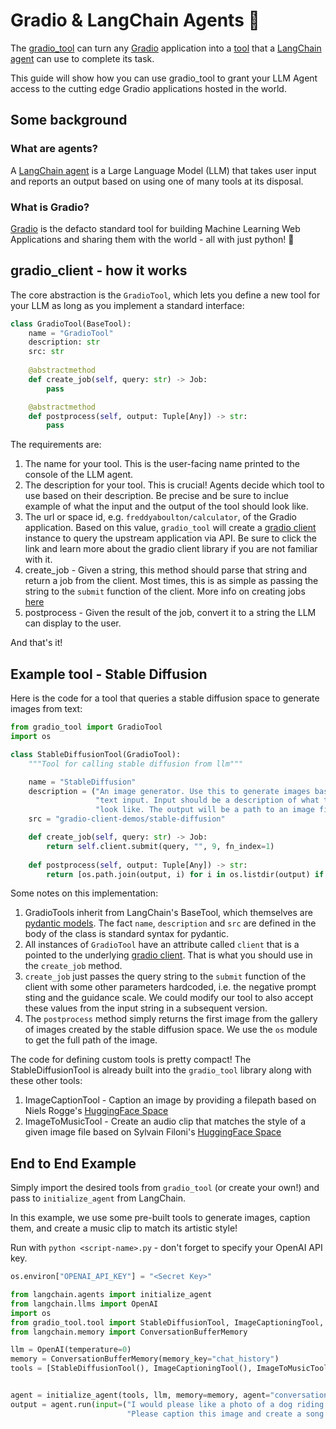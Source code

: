 # Gradio & LangChain Agents 🤝

The [gradio_tool](https://github.com/freddyaboulton/gradio-tool) can turn any [Gradio](https://github.com/gradio-app/gradio) application into a [tool](https://python.langchain.com/en/latest/modules/agents/tools.html) that a [LangChain agent](https://docs.langchain.com/docs/components/agents/agent) can use to complete its task.

This guide will show how you can use gradio_tool to grant your LLM Agent access to the cutting edge Gradio applications hosted in the world.

## Some background

### What are agents?

A [LangChain agent](https://docs.langchain.com/docs/components/agents/agent) is a Large Language Model (LLM) that takes user input and reports an output based on using one of many tools at its disposal.

### What is Gradio?
[Gradio](https://github.com/gradio-app/gradio) is the defacto standard tool for building Machine Learning Web Applications and sharing them with the world - all with just python! 🐍

## gradio_client - how it works

The core abstraction is the `GradioTool`, which lets you define a new tool for your LLM as long as you implement a standard interface:

```python
class GradioTool(BaseTool):
    name = "GradioTool"
    description: str
    src: str
    
    @abstractmethod
    def create_job(self, query: str) -> Job:
        pass

    @abstractmethod
    def postprocess(self, output: Tuple[Any]) -> str:
        pass
```

The requirements are:
1. The name for your tool. This is the user-facing name printed to the console of the LLM agent.
2. The description for your tool. This is crucial! Agents decide which tool to use based on their description. Be precise and be sure to inclue example of what the input and the output of the tool should look like.
3. The url or space id, e.g. `freddyaboulton/calculator`, of the Gradio application. Based on this value, `gradio_tool` will create a [gradio client](https://github.com/gradio-app/gradio/blob/main/client/python/README.md) instance to query the upstream application via API. Be sure to click the link and learn more about the gradio client library if you are not familiar with it.
4. create_job - Given a string, this method should parse that string and return a job from the client. Most times, this is as simple as passing the string to the `submit` function of the client. More info on creating jobs [here](https://github.com/gradio-app/gradio/blob/main/client/python/README.md#making-a-prediction)
5. postprocess - Given the result of the job, convert it to a string the LLM can display to the user.

And that's it!

## Example tool - Stable Diffusion

Here is the code for a tool that queries a stable diffusion space to generate images from text:

```python
from gradio_tool import GradioTool
import os

class StableDiffusionTool(GradioTool):
    """Tool for calling stable diffusion from llm"""

    name = "StableDiffusion"
    description = ("An image generator. Use this to generate images based on "
                   "text input. Input should be a description of what the image should "
                   "look like. The output will be a path to an image file.")
    src = "gradio-client-demos/stable-diffusion"

    def create_job(self, query: str) -> Job:
        return self.client.submit(query, "", 9, fn_index=1)
    
    def postprocess(self, output: Tuple[Any]) -> str:
        return [os.path.join(output, i) for i in os.listdir(output) if not i.endswith("json")][0]
```

Some notes on this implementation:
1. GradioTools inherit from LangChain's BaseTool, which themselves are [pydantic models](https://docs.pydantic.dev/). The fact `name`, `description` and `src` are defined in the body of the class is standard syntax for pydantic.
2. All instances of `GradioTool` have an attribute called `client` that is a pointed to the underlying [gradio client](https://github.com/gradio-app/gradio/tree/main/client/python#gradio_client-use-a-gradio-app-as-an-api----in-3-lines-of-python). That is what you should use
in the `create_job` method.
3. `create_job` just passes the query string to the `submit` function of the client with some other parameters hardcoded, i.e. the negative prompt sting and the guidance scale. We could modify our tool to also accept these values from the input string in a subsequent version.
4. The `postprocess` method simply returns the first image from the gallery of images created by the stable diffusion space. We use the `os` module to get the full path of the image.

The code for defining custom tools is pretty compact! The StableDiffusionTool is already built into the `gradio_tool` library along with these other tools:

1. ImageCaptionTool - Caption an image by providing a filepath based on Niels Rogge's [HuggingFace Space](https://huggingface.co/spaces/nielsr/comparing-captioning-models)
2. ImageToMusicTool - Create an audio clip that matches the style of a given image file based on Sylvain Filoni's [HuggingFace Space](https://huggingface.co/spaces/fffiloni/img-to-music)


## End to End Example

Simply import the desired tools from `gradio_tool` (or create your own!) and pass to `initialize_agent` from LangChain.

In this example, we use some pre-built tools to generate images, caption them, and create a music clip to match its artistic style!

Run with `python <script-name>.py` - don't forget to specify your OpenAI API key.

```python
os.environ["OPENAI_API_KEY"] = "<Secret Key>"

from langchain.agents import initialize_agent
from langchain.llms import OpenAI
import os
from gradio_tool.tool import StableDiffusionTool, ImageCaptioningTool, ImageToMusicTool
from langchain.memory import ConversationBufferMemory

llm = OpenAI(temperature=0)
memory = ConversationBufferMemory(memory_key="chat_history")
tools = [StableDiffusionTool(), ImageCaptioningTool(), ImageToMusicTool()]


agent = initialize_agent(tools, llm, memory=memory, agent="conversational-react-description", verbose=True)
output = agent.run(input=("I would please like a photo of a dog riding a skateboard. "
                          "Please caption this image and create a song for it."))
```
